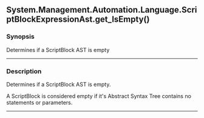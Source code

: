 System.Management.Automation.Language.ScriptBlockExpressionAst.get_IsEmpty()
----------------------------------------------------------------------------

### Synopsis
Determines if a ScriptBlock AST is empty

---

### Description

Determines if a ScriptBlock AST is empty.

A ScriptBlock is considered empty if it's Abstract Syntax Tree contains no statements or parameters.

---
